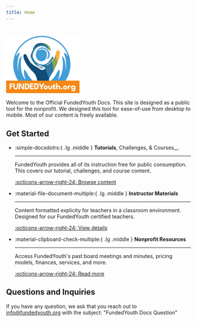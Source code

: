 ```yaml
---
title: Home
---
```

#

<img src="./assets/FundedYouth-Original.svg" style="max-width: 200px;" />

Welcome to the Official FundedYouth Docs. This site is designed as a public tool for the nonprofit. We designed this tool for ease-of-use from desktop to mobile. Most of our content is freely available.

## Get Started

<div class="grid cards" markdown>

-   :simple-docsdotrs:{ .lg .middle } __Tutorials__, Challenges, & Courses__

    ---

    FundedYouth provides all of its instruction free for public consumption. This covers our tutorial, challenges, and course content.

    [:octicons-arrow-right-24: Browse content](./Tutorials/README.md)

-   :material-file-document-multiple:{ .lg .middle } __Instructor Materials__

    ---

    Content formatted explicity for teachers in a classroom environment. Designed for our FundedYouth certified teachers.

    [:octicons-arrow-right-24: View details](./Instructors/README.md)

-   :material-clipboard-check-multiple:{ .lg .middle } __Nonprofit Resources__

    ---

    Access FundedYouth's past board meetings and minutes, pricing models, finances, services, and more.

    [:octicons-arrow-right-24: Read more](./Nonprofit/)

</div>

## Questions and Inquiries

If you have any question, we ask that you reach out to [info@fundedyouth.org](https://fundedyouth.org/contact/) with the subject: "FundedYouth Docs Question"

